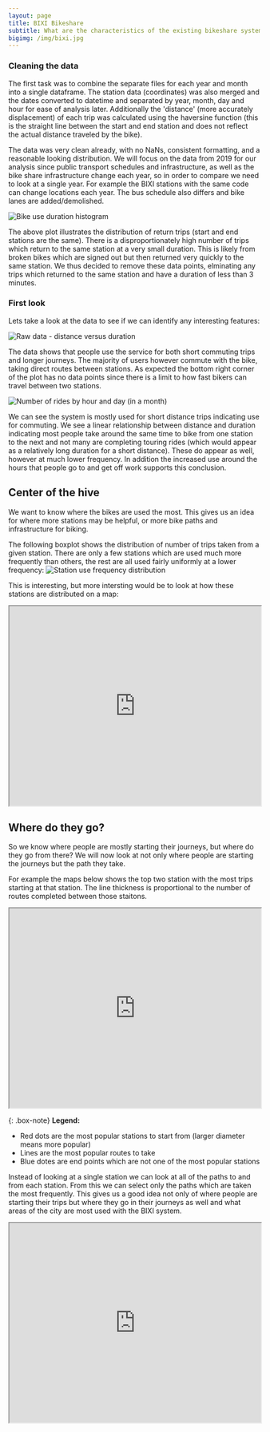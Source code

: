 ```yaml
---
layout: page
title: BIXI Bikeshare
subtitle: What are the characteristics of the existing bikeshare system?
bigimg: /img/bixi.jpg
---
```


### Cleaning the data
The first task was to combine the separate files for each year and month into a single dataframe. The station data (coordinates) was also merged and the dates converted to datetime and separated by year, month, day and hour for ease of analysis later. Additionally the 'distance' (more accurately displacement) of each trip was calculated using the haversine function (this is the straight line between the start and end station and does not reflect the actual distance traveled by the bike). 

The data was very clean already, with no NaNs, consistent formatting, and a reasonable looking distribution. We will focus on the data from 2019 for our analysis since public transport schedules and infrastructure, as well as the bike share infrastructure change each year, so in order to compare we need to look at a single year. For example the BIXI stations with the same code can change locations each year. The bus schedule also differs and bike lanes are added/demolished.

![Bike use duration histogram](https://daviskia.github.io/img/broken.jpg)

The above plot illustrates the distribution of return trips (start and end stations are the same). There is a disproportionately high number of trips which return to the same station at a very small duration. This is likely from broken bikes which are signed out but then returned very quickly to the same station. We thus decided to remove these data points, elminating any trips which returned to the same station and have a duration of less than 3 minutes. 

### First look
Lets take a look at the data to see if we can identify any interesting features:

![Raw data - distance versus duration](https://daviskia.github.io/img/distvsdur.jpg)

The data shows that people use the service for both short commuting trips and longer journeys. The majority of users however commute with the bike, taking direct routes between stations. As expected the bottom right corner of the plot has no data points since there is a limit to how fast bikers can travel between two stations.

![Number of rides by hour and day (in a month)](https://daviskia.github.io/img/daily.jpg)

We can see the system is mostly used for short distance trips indicating use for commuting. We see a linear relationship between distance and duration indicating most people take around the same time to bike from one station to the next and not many are completing touring rides (which would appear as a relatively long duration for a short distance). These do appear as well, however at much lower frequency. In addition the increased use around the hours that people go to and get off work supports this conclusion. 

## Center of the hive
We want to know where the bikes are used the most. This gives us an idea for where more stations may be helpful, or more bike paths and infrastructure for biking.

The following boxplot shows the distribution of number of trips taken from a given station. There are only a few stations which are used much more frequently than others, the rest are all used fairly uniformly at a lower frequency:
![Station use frequency distribution](https://daviskia.github.io/img/use_dist.jpg)

This is interesting, but more intersting would be to look at how these stations are distributed on a map:
<iframe src="https://daviskia.github.io/maps/bixi/station_use_hm.html" width="100%" height="400px"></iframe>


## Where do they go?
So we know where people are mostly starting their journeys, but where do they go from there? We will now look at not only where people are starting the journeys but the path they take. 

For example the maps below shows the top two station with the most trips starting at that station. The line thickness is proportional to the number of routes completed between those staitons. 

<iframe src="https://daviskia.github.io/maps/bixi/most_pop_path.html" width="100%" height="400px"></iframe>

{: .box-note}
**Legend:**
- Red dots are the most popular stations to start from (larger diameter means more popular)
- Lines are the most popular routes to take
- Blue dotes are end points which are not one of the most popular stations


Instead of looking at a single station we can look at all of the paths to and from each station. From this we can select only the paths which are taken the most frequently. This gives us a good idea not only of where people are starting their trips but where they go in their journeys as well and what areas of the city are most used with the BIXI system. 

<iframe src="https://daviskia.github.io/maps/bixi/bike_routes.html" width="100%" height="400px"></iframe>
